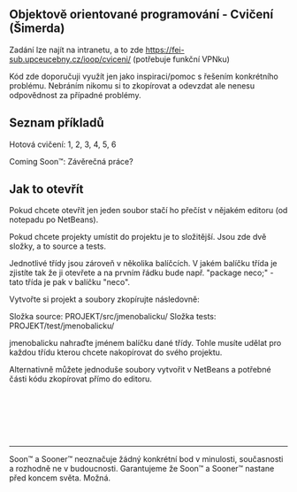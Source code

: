 <h2>Objektově orientované programování - Cvičení (Šimerda)</h2>

Zadání lze najít na intranetu, a to zde https://fei-sub.upceucebny.cz/ioop/cviceni/   (potřebuje funkční VPNku)

Kód zde doporučuji využít jen jako inspiraci/pomoc s řešením konkrétního problému. Nebráním nikomu si to zkopírovat a odevzdat ale nenesu odpovědnost za případné problémy.

<h2>Seznam příkladů</h2>

Hotová cvičení: 1, 2, 3, 4, 5, 6

Coming Soon™: Závěrečná práce?

<h2>Jak to otevřít</h2>
Pokud chcete otevřít jen jeden soubor stačí ho přečíst v nějakém editoru (od notepadu po NetBeans).

Pokud chcete projekty umístit do projektu je to složitější. Jsou zde dvě složky, a to source a tests.

Jednotlivé třídy jsou zároveň v několika balíčcích. V jakém balíčku třída je zjistíte tak že ji otevřete a na prvním řádku bude např. "package neco;" - tato třída je pak v balíčku "neco".

Vytvořte si projekt a soubory zkopírujte následovně:

Složka source: PROJEKT/src/jmenobalicku/
Složka tests: PROJEKT/test/jmenobalicku/

jmenobalicku nahraďte jménem balíčku dané třídy. Tohle musíte udělat pro každou třídu kterou chcete nakopírovat do svého projektu.

Alternativně můžete jednoduše soubory vytvořit v NetBeans a potřebné části kódu zkopírovat přímo do editoru.



<br><br><br><br><br><hr>Soon™ a Sooner™ neoznačuje žádný konkrétní bod v minulosti, současnosti a rozhodně ne v budoucnosti. Garantujeme že Soon™ a Sooner™ nastane před koncem světa. Možná.</i>
